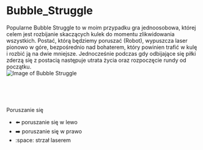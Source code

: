 # Bubble_Struggle

Popularne Bubble Struggle to w moim przypadku gra jednoosobowa, której celem jest rozbijanie skaczących kulek do momentu zlikwidowania wszystkich.  Postać, którą będziemy poruszać (Robot), wypuszcza laser pionowo w góre, bezpośrednio nad bohaterem, który powinien trafić w kulę i rozbić ją na dwie mniejsze. Jednocześnie podczas gdy odbijające się piłki zderzą się z postacią następuje utrata życia oraz rozpoczęcie rundy od początku.<br/>
![Image of Bubble Struggle](https://https://github.com/barxtex1/Bubble_Struggle/blob/master/images/Bubble_Struggle.png)

<br/><br/>

<br/> Poruszanie się <br/>
* :arrow_left: poruszanie się w lewo
* :arrow_right: poruszanie się w prawo
* :space: strzał laserem


